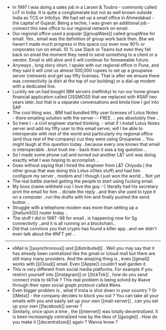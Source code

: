 - In 1997 I was doing a sales job in a Larsen & Toubro - commonly called LnT in India. It is quite a conglomerate but not as well known outside India as TCS or InfoSys.  We had set up a small office in Ahmedabad - the capital of Gujarat.  Being a techie, I was given an additional job - connect this new office to our regional network on email.
- Our regional office used a popular [[groupWare]]  called groupWise for email. Yes  , email was the definition of group work back then. Btw we haven't made much progress in this space cuz even now 90% or corporates run on email.  10 % use Slack or Teams but even they fall back on email the moment they need to send something to a client or a vendor.  Email is still alive and it will continue for foreseeable future.
- Anyways , long story short, I spoke with our regional office in Pune, and they said it will cost us almost 500,000 rupees to set up a groupwise server (netware) and get say fifty licenses. That is after we ensure there was connectivity (a dish at the top of our building) or a dial up modem with a dedicated line.
- Luckily we un had bought IBM servers (netfinity) to run our home grown financial application called CISSMOSS that we replaced with #SAP two years later..but that is a separate conversations and kinda how I got into SAP
- The cool thing was , IBM had bundled fifty user licenses of Lotus Notes - there emailing solution with the server -- FREE. .. yes absolutely free ..
- So here I - a civil engineer started thinking. - what if I install Lotus Notes server and add my fifty user to this email server, will I be able to interoperate with rest of the world and particularly my regional office (and thus rest of the company) cuz they were using Groupwise .. You might laugh at this question today ..because every one knows that email is interoperable ..bnut trust me - back then it was a big question ..
- So I made some phone call and turned out another L&T unit was doing exactly what I was hoping to accomplish ..
- Goes without saying that I hired the engineer from L&T Chiyoda ( the other group that was doing this Lotus nOtes stuff) and had him configure my server , modem and I though I just won the world .. Not yet
- The real battle started getting the people to start using fucking email.
- My boss (name withheld cuz I love the guy :-) literally had his secretary print the email for him .. dictate the reply ..and then she used to type it on a computer ..run the drafts with him and finally pushed the send button ..
- Struggle with a telephone modem was more than setting up a [[helium5G]] router today ..
- The stuff I did in 1997 -98  for email , is happening now for 5g connectivity ..and it is all running on a blockchain..
- Did that convince you that crypto has found a killer app ..and we didn't even talk about the #NFT yet ..
- ---
- eMail is [[asynchronous]] and [[distributed]] . Well you may say that it has already been centralized like the gmail or icloud mail but there are still many many providers. And the amazing thing is , even [[gmail]] works with [[iCloud]] email. Even [[Apple]] couldn't wall garden it.
- This is very different from social media platforms. For example if you restrict yourself into [[instagram]] or [[tickTok]] , how do you send connect insta to tikTok ? This real problem is being solved by #aave through their open social graph protocol called #lens
- Even bigger problem is , what if Insta is shut down in your country ? Or [[Meta]] - the company decides to block you out ? You can take all your emails with you and easily set up your own [[mail-server]] ,  can you set up your own [[facebook]] server ?
- Similarly, once upon a time , the [[internet]] was totally decentralized. It is been increasingly centralized now by the likes of [[google]] . How do you make it [[decentralized]] again ? Wanna know ?